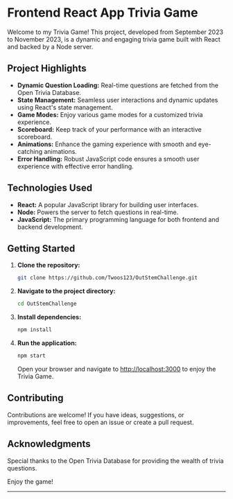 # Frontend React App Trivia Game

Welcome to my Trivia Game! This project, developed from September 2023 to November 2023, is a dynamic and engaging trivia game built with React and backed by a Node server.

## Project Highlights

- **Dynamic Question Loading:** Real-time questions are fetched from the Open Trivia Database.
- **State Management:** Seamless user interactions and dynamic updates using React's state management.
- **Game Modes:** Enjoy various game modes for a customized trivia experience.
- **Scoreboard:** Keep track of your performance with an interactive scoreboard.
- **Animations:** Enhance the gaming experience with smooth and eye-catching animations.
- **Error Handling:** Robust JavaScript code ensures a smooth user experience with effective error handling.

## Technologies Used

- **React:** A popular JavaScript library for building user interfaces.
- **Node:** Powers the server to fetch questions in real-time.
- **JavaScript:** The primary programming language for both frontend and backend development.

## Getting Started

1. **Clone the repository:**

    ```bash
    git clone https://github.com/Twoos123/OutStemChallenge.git
    ```

2. **Navigate to the project directory:**

    ```bash
    cd OutStemChallenge
    ```

3. **Install dependencies:**

    ```bash
    npm install
    ```

4. **Run the application:**

    ```bash
    npm start
    ```

    Open your browser and navigate to [http://localhost:3000](http://localhost:3000) to enjoy the Trivia Game.

## Contributing

Contributions are welcome! If you have ideas, suggestions, or improvements, feel free to open an issue or create a pull request.

## Acknowledgments

Special thanks to the Open Trivia Database for providing the wealth of trivia questions.

Enjoy the game!

--- 

